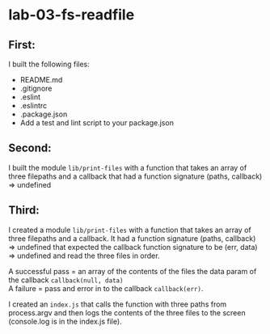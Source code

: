 # lab-03-fs-readfile

## First:
I built the following files:
* README.md
* .gitignore
* .eslint
* .eslintrc
* .package.json
* Add a test and lint script to your package.json

## Second:
I built the module `lib/print-files` with a function that takes an array of three filepaths and a callback that had a function signature (paths, callback) => undefined

## Third:
I created a module `lib/print-files` with a function that takes an array of three filepaths and a callback. It had a function signature (paths, callback) => undefined that expected the callback function signature to be (err, data) => undefined and read the three files in order.

A successful pass =  an array of the contents of the files the data param of the callback `callback(null, data)`  
A failure =  pass and error in to the callback `callback(err)`.

I created an `index.js` that calls the function with three paths from process.argv and then logs the contents of the three files to the screen (console.log is in the index.js file).
